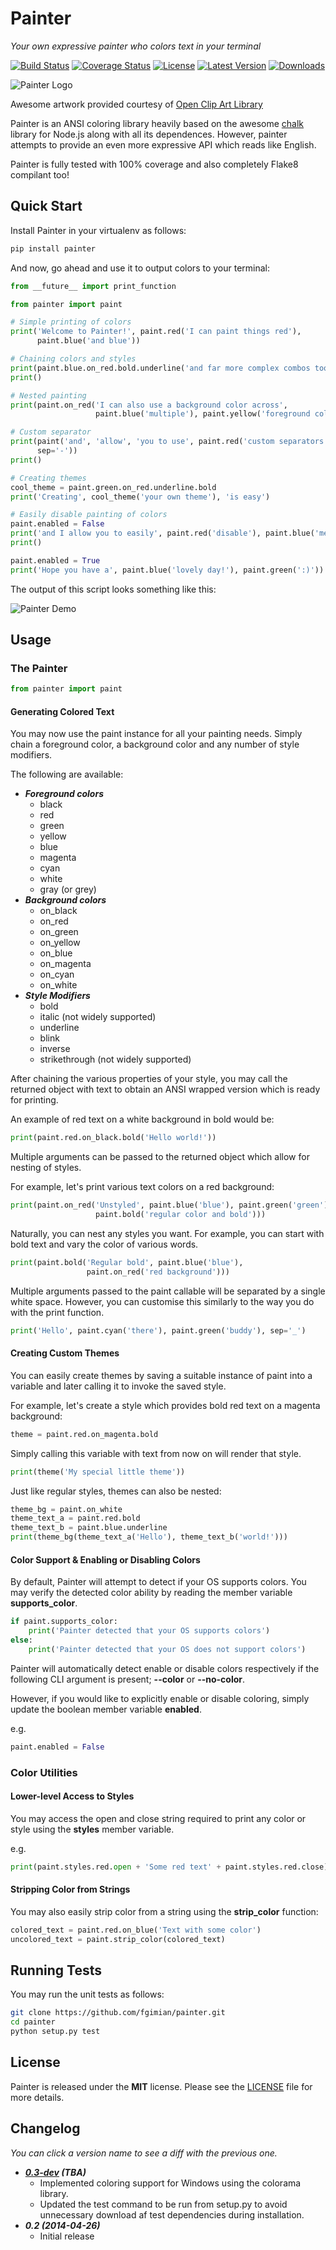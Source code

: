# Painter #
*Your own expressive painter who colors text in your terminal*

[![Build Status](https://travis-ci.org/fgimian/painter.png?branch=master)](https://travis-ci.org/fgimian/painter)
[![Coverage Status](https://coveralls.io/repos/fgimian/painter/badge.png)](https://coveralls.io/r/fgimian/painter)
[![License](https://pypip.in/license/painter/badge.png)](https://pypi.python.org/pypi/painter/)
[![Latest Version](https://pypip.in/version/painter/badge.png)](https://pypi.python.org/pypi/painter/)
[![Downloads](https://pypip.in/download/painter/badge.png)](https://pypi.python.org/pypi/painter/)

![Painter Logo](https://raw.githubusercontent.com/fgimian/painter/master/images/painter_logo.png)

Awesome artwork provided courtesy of
[Open Clip Art Library](http://openclipart.org/detail/174634/painter-penguin-by-moini-174634)

Painter is an ANSI coloring library heavily based on the awesome
[chalk](https://github.com/sindresorhus/chalk) library for Node.js along with
all its dependences.  However, painter attempts to provide an even more
expressive API which reads like English.

Painter is fully tested with 100% coverage and also completely Flake8
compilant too!

## Quick Start ##

Install Painter in your virtualenv as follows:

``` bash
pip install painter
```

And now, go ahead and use it to output colors to your terminal:

``` python
from __future__ import print_function

from painter import paint

# Simple printing of colors
print('Welcome to Painter!', paint.red('I can paint things red'),
      paint.blue('and blue'))

# Chaining colors and styles
print(paint.blue.on_red.bold.underline('and far more complex combos too'))
print()

# Nested painting
print(paint.on_red('I can also use a background color across',
                   paint.blue('multiple'), paint.yellow('foreground colors')))

# Custom separator
print(paint('and', 'allow', 'you to use', paint.red('custom separators'),
      sep='-'))
print()

# Creating themes
cool_theme = paint.green.on_red.underline.bold
print('Creating', cool_theme('your own theme'), 'is easy')

# Easily disable painting of colors
paint.enabled = False
print('and I allow you to easily', paint.red('disable'), paint.blue('me'))
print()

paint.enabled = True
print('Hope you have a', paint.blue('lovely day!'), paint.green(':)'))
```

The output of this script looks something like this:

![Painter Demo](https://raw.githubusercontent.com/fgimian/painter/master/images/painter_demo.png)

## Usage ##

### The Painter ###

``` python
from painter import paint
```

#### Generating Colored Text ####

You may now use the paint instance for all your painting needs.  Simply chain
a foreground color, a background color and any number of style modifiers.

The following are available:

* ***Foreground colors***
    * black
    * red
    * green
    * yellow
    * blue
    * magenta
    * cyan
    * white
    * gray (or grey)
* ***Background colors***
    * on_black
    * on_red
    * on_green
    * on_yellow
    * on_blue
    * on_magenta
    * on_cyan
    * on_white
* ***Style Modifiers***
    * bold
    * italic (not widely supported)
    * underline
    * blink
    * inverse
    * strikethrough (not widely supported)

After chaining the various properties of your style, you may call the returned
object with text to obtain an ANSI wrapped version which is ready for printing.

An example of red text on a white background in bold would be:

``` python
print(paint.red.on_black.bold('Hello world!'))
```

Multiple arguments can be passed to the returned object which allow for nesting
of styles.

For example, let's print various text colors on a red background:

``` python
print(paint.on_red('Unstyled', paint.blue('blue'), paint.green('green'),
                   paint.bold('regular color and bold')))
```

Naturally, you can nest any styles you want.  For example, you can start with
bold text and vary the color of various words.

``` python
print(paint.bold('Regular bold', paint.blue('blue'),
                 paint.on_red('red background')))
```

Multiple arguments passed to the paint callable will be separated by a single
white space.  However, you can customise this similarly to the way you do
with the print function.

``` python
print('Hello', paint.cyan('there'), paint.green('buddy'), sep='_')
```

#### Creating Custom Themes ####

You can easily create themes by saving a suitable instance of paint into a
variable and later calling it to invoke the saved style.

For example, let's create a style which provides bold red text on a magenta
background:

``` python
theme = paint.red.on_magenta.bold
```

Simply calling this variable with text from now on will render that style.

``` python
print(theme('My special little theme'))
```

Just like regular styles, themes can also be nested:

``` python
theme_bg = paint.on_white
theme_text_a = paint.red.bold
theme_text_b = paint.blue.underline
print(theme_bg(theme_text_a('Hello'), theme_text_b('world!')))
```

#### Color Support & Enabling or Disabling Colors ####

By default, Painter will attempt to detect if your OS supports colors.  You
may verify the detected color ability by reading the member variable
**supports_color**.

``` python
if paint.supports_color:
    print('Painter detected that your OS supports colors')
else:
    print('Painter detected that your OS does not support colors')
```

Painter will automatically detect enable or disable colors respectively if
the following CLI argument is present; **--color** or **--no-color**.

However, if you would like to explicitly enable or disable coloring, simply
update the boolean member variable **enabled**.

e.g.

``` python
paint.enabled = False
```

### Color Utilities ###

#### Lower-level Access to Styles ####

You may access the open and close string required to print any color or style
using the **styles** member variable.

e.g.

``` python
print(paint.styles.red.open + 'Some red text' + paint.styles.red.close)
```

#### Stripping Color from Strings ####

You may also easily strip color from a string using the **strip_color**
function:

``` python
colored_text = paint.red.on_blue('Text with some color')
uncolored_text = paint.strip_color(colored_text)
```

## Running Tests ##

You may run the unit tests as follows:

``` bash
git clone https://github.com/fgimian/painter.git
cd painter
python setup.py test
```

## License ##

Painter is released under the **MIT** license. Please see the
[LICENSE](https://github.com/fgimian/painter/blob/master/LICENSE) file for
more details.

## Changelog ##

*You can click a version name to see a diff with the previous one.*

* ***[0.3-dev](https://github.com/fgimian/painter/compare/v0.2...master) (TBA)***
    * Implemented coloring support for Windows using the colorama library.
    * Updated the test command to be run from setup.py to avoid unnecessary
      download af test dependencies during installation.
* ***0.2 (2014-04-26)***
    * Initial release
